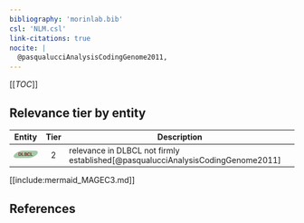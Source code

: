 ```yaml
---
bibliography: 'morinlab.bib'
csl: 'NLM.csl'
link-citations: true
nocite: |
  @pasqualucciAnalysisCodingGenome2011, 
---
```


[[_TOC_]]




## Relevance tier by entity

|Entity|Tier|Description|
|:------:|:----:|--------------------------------------|
|![DLBCL](images/icons/DLBCL_tier2.png)|2|relevance in DLBCL not firmly established[@pasqualucciAnalysisCodingGenome2011]|





[[include:mermaid_MAGEC3.md]]

## References


